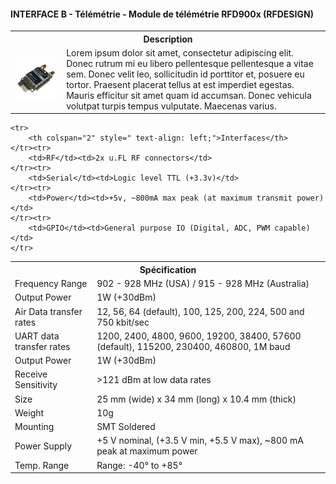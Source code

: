 #### INTERFACE B - Télémétrie - Module de télémétrie RFD900x (RFDESIGN)

<table class="description">
    <tr>
        <th colspan="2">Description</th>
    </tr>
    <tr>
        <td><img src="../../../gitbook/images/INTERFACE/INTERFACEB/TELEMETRIE/TELEMETRIE_RFD900x.jpeg"></td>
        <td>Lorem ipsum dolor sit amet, consectetur adipiscing elit. Donec rutrum mi eu libero pellentesque pellentesque a vitae sem. Donec velit leo, sollicitudin id porttitor et, posuere eu tortor. Praesent placerat tellus at est imperdiet egestas. Mauris efficitur sit amet quam id accumsan. Donec vehicula volutpat turpis tempus vulputate. Maecenas varius.</td>
    </tr>
</table>

<table class="specification">
    <tr>
        <th colspan="2" style=" text-align: center;" >Spécification</th>
    </tr><tr>
        <td>Frequency Range</td><td> 902 - 928 MHz (USA) / 915 - 928 MHz (Australia)</td>
    </tr><tr>
        <td>Output Power</td><td>1W (+30dBm)</td>
    </tr><tr>
        <td>Air Data transfer rates</td><td> 12, 56, 64 (default), 100, 125, 200, 224, 500 and 750 kbit/sec</td>
    </tr><tr>
        <td>UART data transfer rates</td><td>1200, 2400, 4800, 9600, 19200, 38400, 57600 (default), 115200, 230400, 460800, 1M baud</td>
    </tr><tr>
        <td>Output Power</td><td>1W (+30dBm)</td>
    </tr><tr>
        <td>Receive Sensitivity</td><td>>121 dBm at low data rates</td>
    </tr><tr>
        <td>Size</td><td>25 mm (wide) x 34 mm (long) x 10.4 mm (thick)</td>
    </tr><tr>
        <td>Weight</td><td>10g</td>
    </tr><tr>
        <td>Mounting</td><td> SMT Soldered</td>
    </tr><tr>
        <td>Power Supply</td><td> +5 V nominal, (+3.5 V min, +5.5 V max), ~800 mA peak at maximum power</td>
    </tr><tr>
        <td>Temp. Range</td><td>Range: -40° to +85°</td>
    </tr>

    <tr>
        <th colspan="2" style=" text-align: left;">Interfaces</th>
    </tr><tr>
        <td>RF</td><td>2x u.FL RF connectors</td>
    </tr><tr>
        <td>Serial</td><td>Logic level TTL (+3.3v)</td>
    </tr><tr>
        <td>Power</td><td>+5v, ~800mA max peak (at maximum transmit power)</td>
    </tr><tr>
        <td>GPIO</td><td>General purpose IO (Digital, ADC, PWM capable)</td>
    </tr>
</table>
